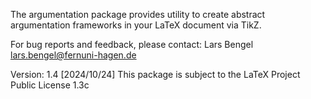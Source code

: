 The argumentation package provides utility to create abstract argumentation frameworks in your LaTeX document via TikZ.


For bug reports and feedback, please contact:
Lars Bengel <lars.bengel@fernuni-hagen.de>

Version: 1.4 [2024/10/24]
This package is subject to the LaTeX Project Public License 1.3c
